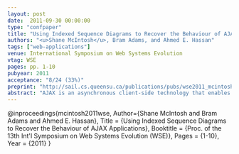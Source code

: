 ```yaml
---
layout: post
date:  2011-09-30 00:00:00
type: "confpaper"
title: "Using Indexed Sequence Diagrams to Recover the Behaviour of AJAX Applications"
authors: "<u>Shane McIntosh</u>, Bram Adams, and Ahmed E. Hassan"
tags: ["web-applications"]
venue: International Symposium on Web Systems Evolution
vtag: WSE
pages: pp. 1-10
pubyear: 2011
acceptance: "8/24 (33%)"
preprint: "http://sail.cs.queensu.ca/publications/pubs/wse2011_mcintosh.pdf"
abstract: "AJAX is an asynchronous client-side technology that enables feature-rich, interactive Web 2.0 applications. AJAX applications and technologies are very complex compared to classic web applications, having to cope with asynchronous communication over (unstable) network connections. Yet, AJAX developers still rely on the ad hoc development processes and techniques of the early '00s. To determine how the inherent complexity of AJAX impacts the design and maintenance of AJAX applications, this paper studies the amount of code reuse across the different features of an AJAX application. Furthermore, we analyze how the design of existing AJAX systems deal with AJAX-specific crosscutting concerns, such as handling the loss of network connectivity. We use dynamic analysis to recover the run-time behaviour of AJAX applications in the form of sequence diagrams that are indexed by the different asynchronous communication states that the application can be in. Exploratory case studies on three AJAX applications show that (1) a majority (60-90%) of the run-time behaviour is shared, theoretically simplifying maintenance, and (2) that the studied projects seem unprepared for loss of network connectivity, often presenting the user with an incorrect view of the application state."
---
```

@inproceedings{mcintosh2011wse,
	Author={Shane McIntosh and Bram Adams and Ahmed E. Hassan},
	Title = {Using Indexed Sequence Diagrams to Recover the Behaviour of AJAX Applications},
	Booktitle = {Proc. of the 13th Int'l Symposium on Web Systems Evolution (WSE)},
	Pages = {1-10},
	Year = {2011}
}
